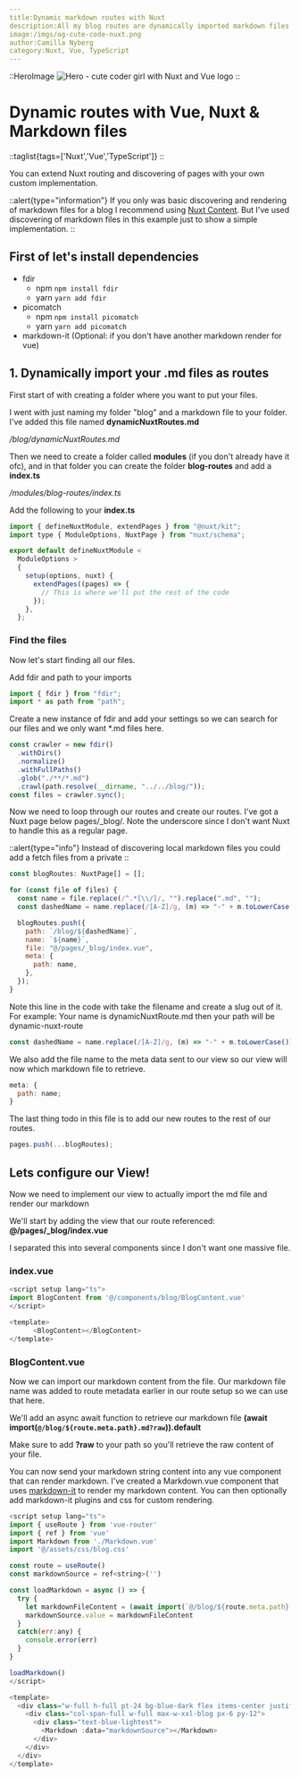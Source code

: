 ```yaml
---
title:Dynamic markdown routes with Nuxt
description:All my blog routes are dynamically imported markdown files and created together with Nuxt and fdir. No CMS needed, just a folder with .md files in my repo.
image:/imgs/og-cute-code-nuxt.png
author:Camilla Nyberg
category:Nuxt, Vue, TypeScript
---
```


::HeroImage
![Hero - cute coder girl with Nuxt and Vue logo](/imgs/cute-code-nuxt.png)
::

# Dynamic routes with Vue, Nuxt & Markdown files

::taglist{tags=['Nuxt','Vue','TypeScript']}
::

You can extend Nuxt routing and discovering of pages with your own custom implementation.

::alert{type="information"}
If you only was basic discovering and rendering of markdown files for a blog I recommend using [Nuxt Content](https://content.nuxt.com/). But I've used discovering of markdown files in this example just to show a simple implementation.
::

## First of let's install dependencies

- fdir
  - npm `npm install fdir`
  - yarn `yarn add fdir`
- picomatch
  - npm `npm install picomatch`
  - yarn `yarn add picomatch`
- markdown-it (Optional: if you don't have another markdown render for vue)

## 1. Dynamically import your .md files as routes

First start of with creating a folder where you want to put your files.

I went with just naming my folder "blog" and a markdown file to your folder. I've added this file named
**dynamicNuxtRoutes.md**

_/blog/dynamicNuxtRoutes.md_

Then we need to create a folder called **modules** (if you don't already have it ofc), and in that folder you can create the folder **blog-routes** and add a **index.ts**

_/modules/blog-routes/index.ts_

Add the following to your **index.ts**

```js
import { defineNuxtModule, extendPages } from "@nuxt/kit";
import type { ModuleOptions, NuxtPage } from "nuxt/schema";

export default defineNuxtModule <
  ModuleOptions >
  {
    setup(options, nuxt) {
      extendPages((pages) => {
        // This is where we'll put the rest of the code
      });
    },
  };
```

### Find the files

Now let's start finding all our files.

Add fdir and path to your imports

```js
import { fdir } from "fdir";
import * as path from "path";
```

Create a new instance of fdir and add your settings so we can search for our files and we only want \*.md files here.

```js
const crawler = new fdir()
  .withDirs()
  .normalize()
  .withFullPaths()
  .glob("./**/*.md")
  .crawl(path.resolve(__dirname, "../../blog/"));
const files = crawler.sync();
```

Now we need to loop through our routes and create our routes. I've got a Nuxt page below pages/\_blog/. Note the underscore since I don't want Nuxt to handle this as a regular page.

::alert{type="info"}
Instead of discovering local markdown files you could add a fetch files from a private
::

```js
const blogRoutes: NuxtPage[] = [];

for (const file of files) {
  const name = file.replace(/^.*[\\/]/, "").replace(".md", "");
  const dashedName = name.replace(/[A-Z]/g, (m) => "-" + m.toLowerCase());

  blogRoutes.push({
    path: `/blog/${dashedName}`,
    name: `${name}`,
    file: "@/pages/_blog/index.vue",
    meta: {
      path: name,
    },
  });
}
```

Note this line in the code with take the filename and create a slug out of it.
For example:
Your name is dynamicNuxtRoute.md
then your path will be dynamic-nuxt-route

```js
const dashedName = name.replace(/[A-Z]/g, (m) => "-" + m.toLowerCase());
```

We also add the file name to the meta data sent to our view so our view will now which markdown file to retrieve.

```js
meta: {
  path: name;
}
```

The last thing todo in this file is to add our new routes to the rest of our routes.

```js
pages.push(...blogRoutes);
```

## Lets configure our View!

Now we need to implement our view to actually import the md file and render our markdown

We'll start by adding the view that our route referenced: **@/pages/\_blog/index.vue**

I separated this into several components since I don't want one massive file.

### index.vue

```js
<script setup lang="ts">
import BlogContent from '@/components/blog/BlogContent.vue'
</script>

<template>
      <BlogContent></BlogContent>
</template>

```

### BlogContent.vue

Now we can import our markdown content from the file.
Our markdown file name was added to route metadata earlier in our route setup so we can use that here.

We'll add an async await function to retrieve our markdown file **(await import(`@/blog/${route.meta.path}.md?raw`)).default**

Make sure to add **?raw** to your path so you'll retrieve the raw content of your file.

You can now send your markdown string content into any vue component that can render markdown.
I've created a Markdown.vue component that uses [markdown-it](https://github.com/markdown-it/markdown-it) to render my markdown content. You can then optionally add markdown-it plugins and css for custom rendering.

```js
<script setup lang="ts">
import { useRoute } from 'vue-router'
import { ref } from 'vue'
import Markdown from './Markdown.vue'
import '@/assets/css/blog.css'

const route = useRoute()
const markdownSource = ref<string>('')

const loadMarkdown = async () => {
  try {
    let markdownFileContent = (await import(`@/blog/${route.meta.path}.md?raw`)).default
    markdownSource.value = markdownFileContent
  }
  catch(err:any) {
    console.error(err)
  }
}

loadMarkdown()
</script>

<template>
  <div class="w-full h-full pt-24 bg-blue-dark flex items-center justify-center">
    <div class="col-span-full w-full max-w-xxl-blog px-6 py-12">
      <div class="text-blue-lightest">
        <Markdown :data="markdownSource"></Markdown>
      </div>
    </div>
  </div>
</template>


```
